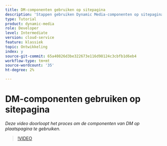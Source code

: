 ```yaml
---
title: DM-componenten gebruiken op sitepagina
description: 'Stappen gebruiken Dynamic Media-componenten op sitepagina  '
type: Tutorial
product: dynamic-media
role: Developer
level: Intermediate
version: cloud-service
feature: klassiek
topic: Ontwikkeling
index: y
source-git-commit: 65a40826d3be322673e116d98124c3cbfb1d6eb4
workflow-type: tm+mt
source-wordcount: '35'
ht-degree: 2%

---
```




# DM-componenten gebruiken op sitepagina

*Deze video doorloopt het proces om de componenten van DM op plaatspagina te gebruiken.*

>[!VIDEO](https://video.tv.adobe.com/v/335461?quality=9&learn=on)
